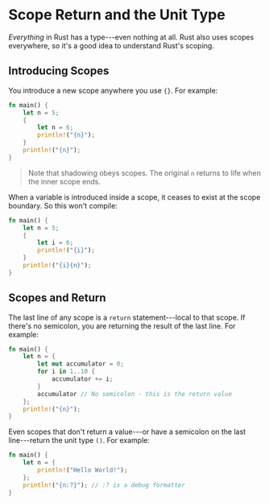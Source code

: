 # Scope Return and the Unit Type

*Everything* in Rust has a type---even nothing at all. Rust also uses scopes everywhere, so it's a good idea to understand Rust's scoping.

## Introducing Scopes

You introduce a new scope anywhere you use `{}`. For example:

```rust
fn main() {
    let n = 5;
    {
        let n = 6;
        println!("{n}");
    }
    println!("{n}");
}
```

> Note that shadowing obeys scopes. The original `n` returns to life when the inner scope ends.

When a variable is introduced inside a scope, it ceases to exist at the scope boundary. So this won't compile:

```rust
fn main() {
    let n = 5;
    {
        let i = 6;
        println!("{i}");
    }
    println!("{i}{n}");
}
```

## Scopes and Return

The last line of any scope is a `return` statement---local to that scope. If there's no semicolon, you are returning the result of the last line. For example:

```rust
fn main() {
    let n = {
        let mut accumulator = 0;
        for i in 1..10 {
            accumulator += i;
        }
        accumulator // No semicolon - this is the return value
    };
    println!("{n}");
}
```

Even scopes that don't return a value---or have a semicolon on the last line---return the unit type `()`. For example:

```rust
fn main() {
    let n = {
        println!("Hello World!");
    };
    println!("{n:?}"); // :? is a debug formatter
}
```